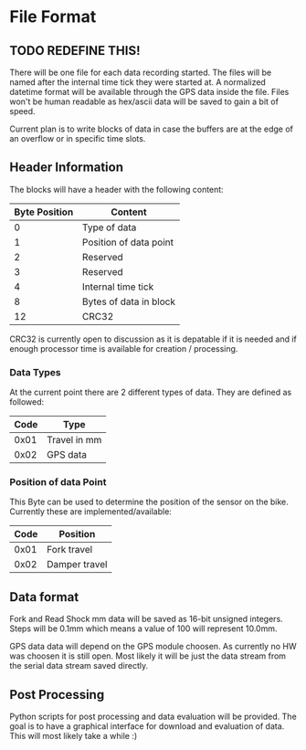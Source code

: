 # File Format


## TODO REDEFINE THIS!




There will be one file for each data recording started. The files will be named after the internal time tick they were started at. A normalized datetime format will be available through the GPS data inside the file. Files won't be human readable as hex/ascii data will be saved to gain a bit of speed.

Current plan is to write blocks of data in case the buffers are at the edge of an overflow or in specific time slots.

## Header Information

The blocks will have a header with the following content:

Byte Position | Content
--------------|---------
0 | Type of data 
1 | Position of data point
2 | Reserved
3 | Reserved
4 | Internal time tick
8 | Bytes of data in block
12 | CRC32

CRC32 is currently open to discussion as it is depatable if it is needed and if enough processor time is available for creation / processing.


### Data Types

At the current point there are 2 different types of data. They are defined as followed:

Code | Type
-----|-----
0x01 | Travel in mm
0x02 | GPS data

### Position of data Point

This Byte can be used to determine the position of the sensor on the bike. Currently these are implemented/available:

Code | Position
-----|---------
0x01 | Fork travel
0x02 | Damper travel


## Data format

Fork and Read Shock mm data will be saved as 16-bit unsigned integers. Steps will be 0.1mm which means a value of 100 will represent 10.0mm.

GPS data data will depend on the GPS module choosen. As currently no HW was choosen it is still open. Most likely it will be just the data stream from the serial data stream saved directly.


## Post Processing

Python scripts for post processing and data evaluation will be provided. The goal is to have a graphical interface for download and evaluation of data. This will most likely take a while :)







